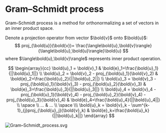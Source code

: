 # Gram–Schmidt process

Gram–Schmidt process is a method for orthonormalizing a set of vectors in an inner product space.

Denote a projection operator from vector $\bold{v}$ onto $\bold{u}$:
$$
proj_{\bold{u}}(\bold{v})=
\frac{\langle\bold{u},\bold{v}\rangle}{\langle\bold{u},\bold{u}\rangle}\bold{u}
$$
where $\langle\bold{u},\bold{v}\rangle$ represents inner product operation.

$$
\begin{array}{cc}
    \bold{u}_1 = \bold{v}_1 & 
    \bold{e}_1=\frac{\bold{u}_1}{||\bold{u}_1||}
    \\
    \bold{u}_2 = \bold{v}_2 - proj_{\bold{u}_1}(\bold{v}_2) & 
    \bold{e}_2=\frac{\bold{u}_2}{||\bold{u}_2||}
    \\
    \bold{u}_3 = \bold{v}_3 - proj_{\bold{u}_1}(\bold{v}_3) - proj_{\bold{u}_2}(\bold{v}_3) & 
    \bold{e}_3=\frac{\bold{u}_3}{||\bold{u}_3||}
    \\
    \bold{u}_4 = \bold{v}_4 - proj_{\bold{u}_1}(\bold{v}_4) - proj_{\bold{u}_2}(\bold{v}_4) - proj_{\bold{u}_3}(\bold{v}_4) & 
    \bold{e}_4=\frac{\bold{u}_4}{||\bold{u}_4||}
    \\
    \space
    \\
    ... & ...
    \\
    \space
    \\\
    \bold{u}_k = \bold{v}_k - \sum^{k-1}_{j}proj_{\bold{u}_j}(\bold{v}_k) &
    \bold{e}_k=\frac{\bold{u}_k}{||\bold{u}_k||}
\end{array}
$$

![Gram–Schmidt_process.svg](imgs/Gram–Schmidt_process.svg.png "Gram–Schmidt_process.svg")
